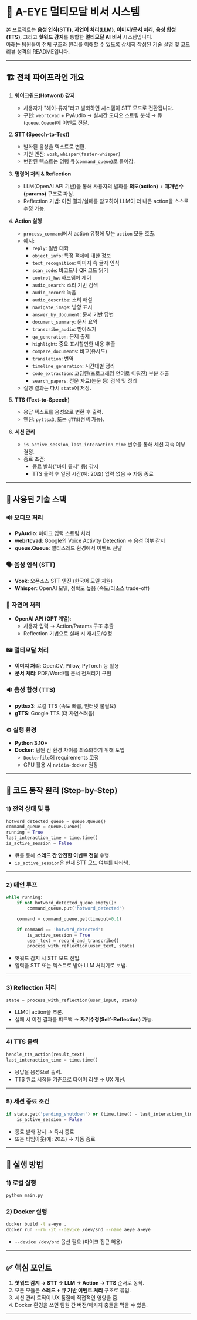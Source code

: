 
# 🎤 A-EYE 멀티모달 비서 시스템

본 프로젝트는 **음성 인식(STT)**, **자연어 처리(LLM)**, **이미지/문서 처리**, **음성 합성(TTS)**, 그리고 **핫워드 감지**를 통합한 **멀티모달 AI 비서** 시스템입니다.  
아래는 팀원들이 전체 구조와 원리를 이해할 수 있도록 상세히 작성된 기술 설명 및 코드 리뷰 성격의 README입니다.

---

## 🏗️ 전체 파이프라인 개요

1. **웨이크워드(Hotword) 감지**
   - 사용자가 "헤이-류지"라고 발화하면 시스템이 STT 모드로 전환됩니다.
   - 구현: `webrtcvad` + PyAudio → 실시간 오디오 스트림 분석 → 큐(`queue.Queue`)에 이벤트 전달.

2. **STT (Speech-to-Text)**
   - 발화된 음성을 텍스트로 변환.
   - 지원 엔진: `vosk`, `whisper(faster-whisper)`
   - 변환된 텍스트는 명령 큐(`command_queue`)로 들어감.

3. **명령어 처리 & Reflection**
   - LLM(OpenAI API 기반)을 통해 사용자의 발화를 **의도(action)** + **매개변수(params)** 구조로 파싱.
   - Reflection 기법: 이전 결과/실패를 참고하여 LLM이 더 나은 action을 스스로 수정 가능.

4. **Action 실행**
   - `process_command`에서 action 유형에 맞는 `action` 모듈 호출.
   - 예시:
     - `reply`: 일반 대화
     - `object_info`: 특정 객체에 대한 정보
     - `text_recognition`: 이미지 속 글자 인식
     - `scan_code`: 바코드나 QR 코드 읽기
     - `control_hw`: 하드웨어 제어
     - `audio_search`: 소리 기반 검색
     - `audio_record`: 녹음
     - `audio_describe`: 소리 해설
     - `navigate_image`: 방향 표시
     - `answer_by_document`: 문서 기반 답변
     - `document_summary`: 문서 요약
     - `transcribe_audio`: 받아쓰기
     - `qa_generation`: 문제 출제
     - `highlight`: 중요 표시할만한 내용 추출
     - `compare_documents`: 비교(유사도)
     - `translation`: 번역
     - `timeline_generation`: 시간대별 정리
     - `code_extraction`: 코딩된(프로그래밍 언어로 이뤄진) 부분 추출
     - `search_papers`: 전문 자료(논문 등) 검색 및 정리
   - 실행 결과는 다시 `state`에 저장.

5. **TTS (Text-to-Speech)**
   - 응답 텍스트를 음성으로 변환 후 출력.
   - 엔진: `pyttsx3`, 또는 `gTTS`(선택 가능).

6. **세션 관리**
   - `is_active_session`, `last_interaction_time` 변수를 통해 세션 지속 여부 결정.
   - 종료 조건:
     - 종료 발화("바이 류지" 등) 감지
     - TTS 출력 후 일정 시간(예: 20초) 입력 없음 → 자동 종료

---

## 🧩 사용된 기술 스택

### 🔊 오디오 처리
- **PyAudio**: 마이크 입력 스트림 처리
- **webrtcvad**: Google의 Voice Activity Detection → 음성 여부 감지
- **queue.Queue**: 멀티스레드 환경에서 이벤트 전달

### 🗣️ 음성 인식 (STT)
- **Vosk**: 오픈소스 STT 엔진 (한국어 모델 지원)
- **Whisper**: OpenAI 모델, 정확도 높음 (속도/리소스 trade-off)

### 🤖 자연어 처리
- **OpenAI API (GPT 계열)**:
  - 사용자 입력 → Action/Params 구조 추출
  - Reflection 기법으로 실패 시 재시도/수정

### 🖼️ 멀티모달 처리
- **이미지 처리**: OpenCV, Pillow, PyTorch 등 활용
- **문서 처리**: PDF/Word/웹 문서 전처리기 구현

### 🔉 음성 합성 (TTS)
- **pyttsx3**: 로컬 TTS (속도 빠름, 인터넷 불필요)
- **gTTS**: Google TTS (더 자연스러움)

### ⚙️ 실행 환경
- **Python 3.10+**
- **Docker**: 팀원 간 환경 차이를 최소화하기 위해 도입
  - `Dockerfile`에 requirements 고정
  - GPU 활용 시 `nvidia-docker` 권장

---

## 📜 코드 동작 원리 (Step-by-Step)

### 1) 전역 상태 및 큐
```python
hotword_detected_queue = queue.Queue()
command_queue = queue.Queue()
running = True
last_interaction_time = time.time()
is_active_session = False
````

* 큐를 통해 **스레드 간 안전한 이벤트 전달** 수행.
* `is_active_session`은 현재 STT 모드 여부를 나타냄.

---

### 2) 메인 루프

```python
while running:
    if not hotword_detected_queue.empty():
        command_queue.put('hotword_detected')

    command = command_queue.get(timeout=0.1)

    if command == 'hotword_detected':
        is_active_session = True
        user_text = record_and_transcribe()
        process_with_reflection(user_text, state)
```

* 핫워드 감지 시 STT 모드 진입.
* 입력을 STT 또는 텍스트로 받아 LLM 처리기로 보냄.

---

### 3) Reflection 처리

```python
state = process_with_reflection(user_input, state)
```

* LLM이 action을 추론.
* 실패 시 이전 결과를 피드백 → **자기수정(Self-Reflection)** 가능.

---

### 4) TTS 출력

```python
handle_tts_action(result_text)
last_interaction_time = time.time()
```

* 응답을 음성으로 출력.
* TTS 완료 시점을 기준으로 타이머 리셋 → UX 개선.

---

### 5) 세션 종료 조건

```python
if state.get('pending_shutdown') or (time.time() - last_interaction_time) > SESSION_TIMEOUT:
    is_active_session = False
```

* 종료 발화 감지 → 즉시 종료
* 또는 타임아웃(예: 20초) → 자동 종료

---

## 🚀 실행 방법

### 1) 로컬 실행

```bash
python main.py
```

### 2) Docker 실행

```bash
docker build -t a-eye .
docker run --rm -it --device /dev/snd --name aeye a-eye
```

* `--device /dev/snd` 옵션 필요 (마이크 접근 허용)

---

## ✅ 핵심 포인트

1. **핫워드 감지 → STT → LLM → Action → TTS** 순서로 동작.
2. 모든 모듈은 **스레드 + 큐 기반 이벤트 처리** 구조로 묶임.
3. 세션 관리 로직이 UX 품질에 직접적인 영향을 줌.
4. Docker 환경을 쓰면 팀원 간 버전/패키지 충돌을 막을 수 있음.

---
